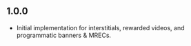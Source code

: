 ## 1.0.0
* Initial implementation for interstitials, rewarded videos, and programmatic banners & MRECs.